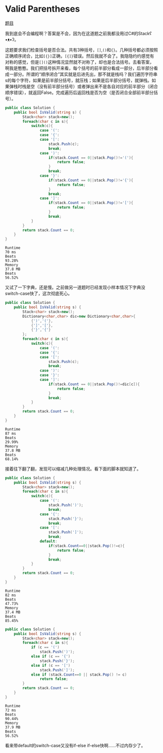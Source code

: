 # Valid Parentheses

[题目](https://leetcode.com/problems/valid-parentheses/)

我到底会不会编程啊？答案是不会，因为在这道题之前我都没用过C#的Stackʕ •ᴥ•ʔ。

这题要求我们检查括号是否合法。共有3种括号，`[]`,`()`和`{}`。几种括号都必须按照正确顺序闭合，比如`[{}]`正确，`[{]}`错误。然后我就不会了。我隐隐约约感觉有对称的感觉，但是`[]()`这种情况显然就不对称了，却也是合法括号。去看答案，啊我是憨憨。我们把括号拆开来看，每个括号的前半部分看成一部分，后半部分看成一部分。所谓的“顺序闭合”其实就是后进先出，那不就是栈吗？我们遍历字符串s的每个字符，如果是前半部分括号，就压栈；如果是后半部分括号，就弹栈。如果弹栈时栈是空（没有前半部分括号）或者弹出来不是各自对应的前半部分（闭合顺序错误），就返回False。完成遍历后返回栈是否为空（是否闭合全部前半部分括号）。

```c#
public class Solution {
    public bool IsValid(string s) {
        Stack<char> stack=new();
        foreach(char c in s){
            switch(c){
                case '(':
                case '{':
                case '[':
                    stack.Push(c);
                    break;
                case ')':
                    if(stack.Count == 0||stack.Pop()!='('){
                        return false;
                    }
                    break;
                case '}':
                    if(stack.Count == 0||stack.Pop()!='{'){
                        return false;
                    }
                    break;
                case ']':
                    if(stack.Count == 0||stack.Pop()!='['){
                        return false;
                    }
                    break;
            }
        }
        return stack.Count == 0;
    }
}
```

```
Runtime
70 ms
Beats
93.28%
Memory
37.8 MB
Beats
56.52%
```

又试了一下字典，还是慢。之前做另一道题时已经发现小样本情况下字典没switch-case快了，这次彻底死心。

```c#
public class Solution {
    public bool IsValid(string s) {
        Stack<char> stack=new();
        Dictionary<char,char> dic=new Dictionary<char,char>{
            {')','('},
            {']','['},
            {'}','{'}
        };
        foreach(char c in s){
            switch(c){
                case '(':
                case '{':
                case '[':
                    stack.Push(c);
                    break;
                case ')':
                case '}':
                case ']':
                    if(stack.Count == 0||stack.Pop()!=dic[c]){
                        return false;
                    }
                    break;
            }
        }
        return stack.Count == 0;
    }
}
```

```
Runtime
87 ms
Beats
29.99%
Memory
37.8 MB
Beats
68.14%
```

接着往下翻了翻，发现可以缩减几种处理情况。看下面的脚本就知道了。

```c#
public class Solution {
    public bool IsValid(string s) {
        Stack<char> stack=new();
        foreach(char c in s){
            switch(c){
                case '(':
                    stack.Push(')');
                    break;
                case '{':
                    stack.Push('}');
                    break;
                case '[':
                    stack.Push(']');
                    break;
                default:
                    if(stack.Count==0||stack.Pop()!=c){
                        return false;
                    }
                    break;
            }
        }
        return stack.Count == 0;
    }
}
```

```
Runtime
82 ms
Beats
47.73%
Memory
37.4 MB
Beats
85.45%
```

```c#
public class Solution {
    public bool IsValid(string s) {
        Stack<char> stack=new();
        foreach(char c in s){
            if (c == '(')
			    stack.Push(')');
		    else if (c == '{')
			    stack.Push('}');
		    else if (c == '[')
			    stack.Push(']');
		    else if (stack.Count==0 || stack.Pop() != c)
			    return false;
        }
        return stack.Count == 0;
    }
}
```

```
Runtime
72 ms
Beats
90.44%
Memory
37.9 MB
Beats
56.52%
```

看来带default的switch-case又没有if-else if-else快啊……不过内存少了。